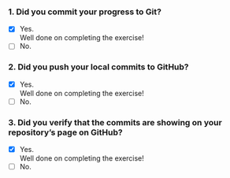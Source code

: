 ### 1. Did you commit your progress to Git?

- [x] Yes. <br>
      Well done on completing the exercise!
- [ ] No.

### 2. Did you push your local commits to GitHub?

- [x] Yes. <br>
      Well done on completing the exercise!
- [ ] No.

### 3. Did you verify that the commits are showing on your repository’s page on GitHub?

- [x] Yes. <br>
      Well done on completing the exercise!
- [ ] No.
